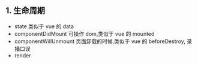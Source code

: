 ## 1. 生命周期
- state 类似于 vue 的 data
- componentDidMount 可操作 dom,类似于 vue 的 mounted
- componentWillUnmount 页面卸载的时候,类似于 vue 的 beforeDestroy, 录播口误
- render
